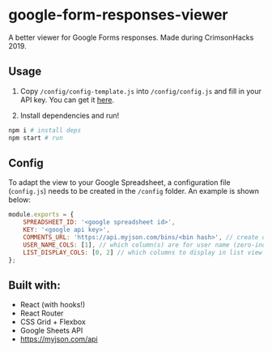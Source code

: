 # google-form-responses-viewer

A better viewer for Google Forms responses.
Made during CrimsonHacks 2019.

Usage
---

1. Copy `/config/config-template.js` into `/config/config.js` and fill in your API key. You can get it [here](https://developers.google.com/sheets/api/guides/authorizing#APIKey).

2. Install dependencies and run!
```bash
npm i # install deps
npm start # run
```

Config
---
To adapt the view to your Google Spreadsheet, a configuration file (`config.js`) needs to be created in the `/config` folder. An example is shown below:

```js
module.exports = {
    SPREADSHEET_ID: '<google spreadsheet id>',
    KEY: '<google api key>',
    COMMENTS_URL: 'https://api.myjson.com/bins/<bin hash>', // create one from http://myjson.com/ 
    USER_NAME_COLS: [1], // which column(s) are for user name (zero-indexed) - will be combined into a string
    LIST_DISPLAY_COLS: [0, 2] // which columns to display in list view
};
```

Built with:
---

- React (with hooks!)
- React Router
- CSS Grid + Flexbox
- Google Sheets API
- https://myjson.com/api
